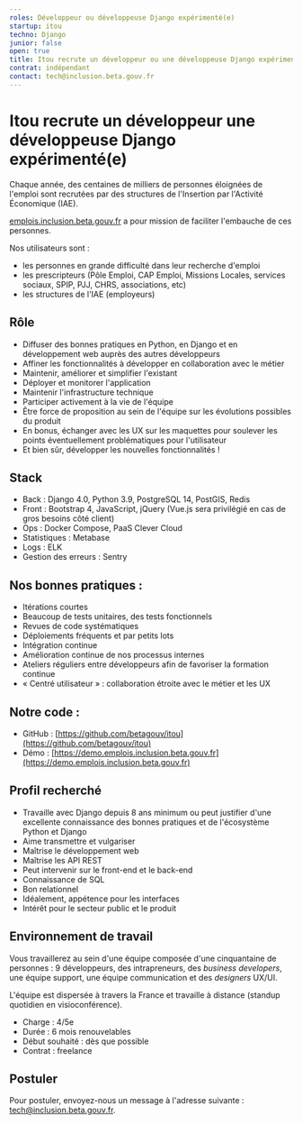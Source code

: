 ```yaml
---
roles: Développeur ou développeuse Django expérimenté(e)
startup: itou
techno: Django
junior: false
open: true
title: Itou recrute un développeur ou une développeuse Django expérimenté(e)
contrat: indépendant
contact: tech@inclusion.beta.gouv.fr
---
```


# Itou recrute un développeur une développeuse Django expérimenté(e)

Chaque année, des centaines de milliers de personnes éloignées de l'emploi sont recrutées par des structures de l'Insertion par l'Activité Économique (IAE).

[emplois.inclusion.beta.gouv.fr](https://emplois.inclusion.beta.gouv.fr) a pour mission de faciliter l'embauche de ces personnes.

Nos utilisateurs sont :

- les personnes en grande difficulté dans leur recherche d'emploi
- les prescripteurs (Pôle Emploi, CAP Emploi, Missions Locales, services sociaux, SPIP, PJJ, CHRS, associations, etc)
- les structures de l'IAE (employeurs)

## Rôle

- Diffuser des bonnes pratiques en Python, en Django et en développement web auprès des autres développeurs
- Affiner les fonctionnalités à développer en collaboration avec le métier
- Maintenir, améliorer et simplifier l'existant
- Déployer et monitorer l'application
- Maintenir l'infrastructure technique
- Participer activement à la vie de l'équipe
- Être force de proposition au sein de l'équipe sur les évolutions possibles du produit
- En bonus, échanger avec les UX sur les maquettes pour soulever les points éventuellement problématiques pour l'utilisateur
- Et bien sûr, développer les nouvelles fonctionnalités !

## Stack

- Back : Django 4.0, Python 3.9, PostgreSQL 14, PostGIS, Redis
- Front : Bootstrap 4, JavaScript, jQuery (Vue.js sera privilégié en cas de gros besoins côté client)
- Ops : Docker Compose, PaaS Clever Cloud
- Statistiques : Metabase
- Logs : ELK
- Gestion des erreurs : Sentry

## Nos bonnes pratiques :

- Itérations courtes
- Beaucoup de tests unitaires, des tests fonctionnels
- Revues de code systématiques
- Déploiements fréquents et par petits lots
- Intégration continue
- Amélioration continue de nos processus internes
- Ateliers réguliers entre développeurs afin de favoriser la formation continue
- « Centré utilisateur » : collaboration étroite avec le métier et les UX

## Notre code :

- GitHub : [https://github.com/betagouv/itou](https://github.com/betagouv/itou)
- Démo : [https://demo.emplois.inclusion.beta.gouv.fr](https://demo.emplois.inclusion.beta.gouv.fr)

## Profil recherché

- Travaille avec Django depuis 8 ans minimum ou peut justifier d'une excellente connaissance des bonnes pratiques et de l'écosystème Python et Django
- Aime transmettre et vulgariser
- Maîtrise le développement web
- Maîtrise les API REST
- Peut intervenir sur le front-end et le back-end
- Connaissance de SQL
- Bon relationnel
- Idéalement, appétence pour les interfaces
- Intérêt pour le secteur public et le produit

## Environnement de travail

Vous travaillerez au sein d'une équipe composée d'une cinquantaine de personnes : 9 développeurs, des intrapreneurs, des *business developers*, une équipe support, une équipe communication et des *designers* UX/UI.

L'équipe est dispersée à travers la France et travaille à distance (standup quotidien en visioconférence).

- Charge : 4/5e
- Durée : 6 mois renouvelables
- Début souhaité : dès que possible
- Contrat : freelance

## Postuler

Pour postuler, envoyez-nous un message à l'adresse suivante : [tech@inclusion.beta.gouv.fr](mailto:tech@inclusion.beta.gouv.fr).
